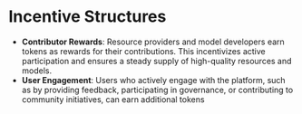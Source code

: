 # Incentive Structures

* **Contributor Rewards**: Resource providers and model developers earn tokens as rewards for their contributions. This incentivizes active participation and ensures a steady supply of high-quality resources and models.
* **User Engagement**: Users who actively engage with the platform, such as by providing feedback, participating in governance, or contributing to community initiatives, can earn additional tokens
